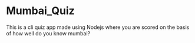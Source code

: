 # Mumbai_Quiz
This is a cli quiz app made using Nodejs where you are scored on the basis of how well do you know mumbai?
